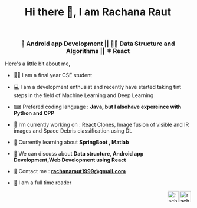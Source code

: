 <h1 align="center"> Hi there 👋, I am Rachana Raut </h1>
 <br>
 <h3 align="center"> 📱 Android app Development || 👩‍💻 Data Structure and Algorithms || ⚛ React </h3>
 <p> Here's a little bit about me,</p>
 
- 👩‍💻 I am a final year CSE student

- 💻 I am a development enthusiat and recently have started taking tint steps in the field of Machine Learning and Deep Learning

- ⌨ Prefered coding language : **Java, but I alsohave expereince with Python and CPP**

- 🔭 I’m currently working on : React Clones, Image fusion of visible and IR images and Space Debris classification using DL

- 🌱 Currently learning about **SpringBoot , Matlab** 

- 💬 We can discuss about **Data structure, Android app Development,Web Development using React**

- 📧 Contact me : **rachanaraut1999@gmail.com**

- 📖 I am a full time reader

<a href="https://www.linkedin.com/in/rachana-raut-67752a186/" target="blank"><img align="right" src="https://cdn.jsdelivr.net/npm/simple-icons@3.0.1/icons/linkedin.svg" alt="rachanaraut" height="30" width="30" /></a>

<a href="https://twitter.com/raut_rachana" target="blank"><img align="right" src="https://cdn.jsdelivr.net/npm/simple-icons@3.0.1/icons/twitter.svg" alt="rachanaraut" height="30" width="30" /></a>

<!--
**AshKnight99/AshKnight99** is a ✨ _special_ ✨ repository because its `README.md` (this file) appears on your GitHub profile.

Here are some ideas to get you started:

- 🔭 I’m currently working on ...
- 🌱 I’m currently learning ...
- 👯 I’m looking to collaborate on ...
- 🤔 I’m looking for help with ...
- 💬 Ask me about ...
- 📫 How to reach me: ...
- 😄 Pronouns: ...
- ⚡ Fun fact: ...
-->
